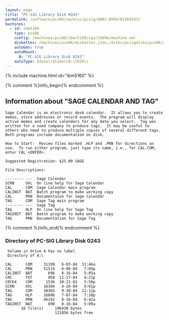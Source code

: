 ```yaml
---
layout: page
title: "PC-SIG Library Disk #243"
permalink: /software/pcx86/sw/misc/pcsig/0001-0999/DISK0243/
machines:
  - id: ibm5160
    type: pcx86
    config: /machines/pcx86/ibm/5160/cga/256kb/machine.xml
    diskettes: /machines/pcx86/diskettes.json,/disks/pcsigdisks/pcx86/diskettes.json
    autoGen: true
    autoMount:
      B: "PC-SIG Library Disk 0243"
    autoType: $date\r$time\rB:\rDIR\r
---
```


{% include machine.html id="ibm5160" %}

{% comment %}info_begin{% endcomment %}

## Information about "SAGE CALENDAR AND TAG"

    Sage Calendar is an electronic desk calendar.  It allows you to create
    memos, store addresses or record events.  The program will display
    active memos and create calendars for any date you select.  Tag was
    written for a seed company to produce tags.  It may be useful to
    others who need to produce multiple copies of several different tags.
    Both programs include documentation on disk.
    
    How to Start:  Review files marked .HLP and .PRN for directions on
    use.  To run either program, just type its name, i.e., for CAL.COM,
    enter CAL <ENTER>.
    
    Suggested Registration: $25.00 SAGE
    
    File Descriptions:
    
    -------- ---  Sage Calendar
    SCRN     OVL  On line help for Sage Calendar
    CAL      COM  Sage Calendar main program
    CALINST  BAT  Batch program to make working copy
    CAL      PRN  Documentaion for Sage Calendar
    TAG      COM  Sage Tag main program
    -------- ---  Sage Tag
    TAG      HLP  On line help for Sage Tag
    TAGINST  BAT  Batch program to make working copy
    TAG      PRN  Documentation for Sage Tag
{% comment %}info_end{% endcomment %}


### Directory of PC-SIG Library Disk 0243

     Volume in drive A has no label
     Directory of A:\

    CAL      COM     31199   6-03-84  11:46a
    CAL      PRN     51514   6-06-84   7:04p
    CALINST  BAT       696   8-16-84   5:05a
    CRC      TXT       958  12-17-84   4:21p
    CRCK4    COM      1536  10-21-82   5:50p
    SCRN     OVL     16384   4-26-84   9:01p
    TAG      COM     30365   9-30-84  12:12p
    TAG      HLP     16896   7-07-84   7:38p
    TAG      PRN     46192   8-16-84   6:42a
    TAGINST  BAT       690   8-16-84   5:09a
           10 file(s)     196430 bytes
                          121856 bytes free
